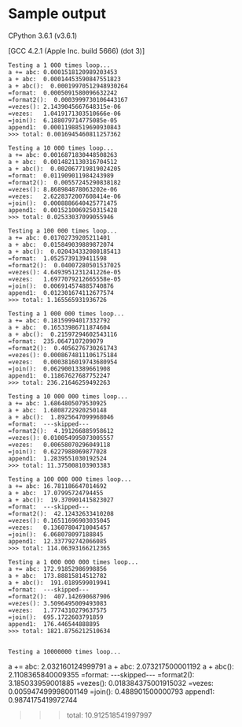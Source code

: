 # Sample output 

CPython 3.6.1 (v3.6.1)

[GCC 4.2.1 (Apple Inc. build 5666) (dot 3)]

    
    Testing a 1 000 times loop...
    a += abc: 0.0001518120989203453
    a + abc:  0.00014453590847551823
    a + abc():  0.00019970512948930264
    =format:  0.0005091580096632242
    =format2():  0.0003999730106443167
    =vezes(): 2.1439045667648315e-06
    =vezes:   1.0419171303510666e-06
    =join():  6.188079714775085e-05
    append1:  0.00011988519690930843
    >>> total: 0.0016945460811257362

    Testing a 10 000 times loop...
    a += abc: 0.0016871830448508263
    a + abc:  0.0014821130316704512
    a + abc():  0.002067719819024205
    =format:  0.011909011984243989
    =format2():  0.00557245290838182
    =vezes(): 8.868984878063202e-06
    =vezes:   2.6228372007608414e-06
    =join():  0.0008886640425771475
    append1:  0.0015210069250315428
    >>> total: 0.02533037099055946

    Testing a 100 000 times loop...
    a += abc: 0.01702739205211401
    a + abc:  0.015849039889872074
    a + abc():  0.020434332080185413
    =format:  1.0525739139411598
    =format2():  0.04007280501537025
    =vezes(): 4.6493951231241226e-05
    =vezes:   1.6977079212665558e-05
    =join():  0.006914574885740876
    append1:  0.012301674112677574
    >>> total: 1.165565931936726
    
    Testing a 1 000 000 times loop...
    a += abc: 0.18159994017332792
    a + abc:  0.16533986711874604
    a + abc():  0.21597294602543116
    =format:  235.0647107209079
    =format2():  0.4056276730261743
    =vezes(): 0.0008674811106175184
    =vezes:   0.0003816019743680954
    =join():  0.06290013389661908
    append1:  0.11867627687752247
    >>> total: 236.21646259492263
    
    Testing a 10 000 000 times loop...
    a += abc: 1.6864805079530925
    a + abc:  1.6808722920250148
    a + abc():  1.8925647099968046
    =format:  ---skipped---
    =format2():  4.191266885958612
    =vezes(): 0.010054995073005557
    =vezes:   0.00658070296049118
    =join():  0.6227988069877028
    append1:  1.2839551030192524
    >>> total: 11.375008103903383

    Testing a 100 000 000 times loop...
    a += abc: 16.781186647014692
    a + abc:  17.07995724794455
    a + abc():  19.370901415823027
    =format:  ---skipped---
    =format2():  42.12432633410208
    =vezes(): 0.16511696903035045
    =vezes:   0.13607804710045457
    =join():  6.068078097188845
    append1:  12.337792742066085
    >>> total: 114.06393166212365
    
    Testing a 1 000 000 000 times loop...
    a += abc: 172.91852986998856
    a + abc:  173.88815814512782
    a + abc():  191.0189599019941
    =format:  ---skipped---
    =format2():  407.142690687906
    =vezes(): 3.5096495009493083
    =vezes:   1.7774310279637575
    =join():  695.1722603791859
    append1:  176.446544888895
    >>> total: 1821.8756212510634
    
    
    Testing a 10000000 times loop...
a += abc: 2.032160124999791
a + abc:  2.073217500001192
a + abc():  2.1108365840009355
=format:  ---skipped---
=format2():  3.185033959001885
=vezes(): 0.018384375001915032
=vezes:   0.005947499998001149
=join():  0.488901500000793
append1:  0.9874175419972744
>>> total: 10.912518541997997

